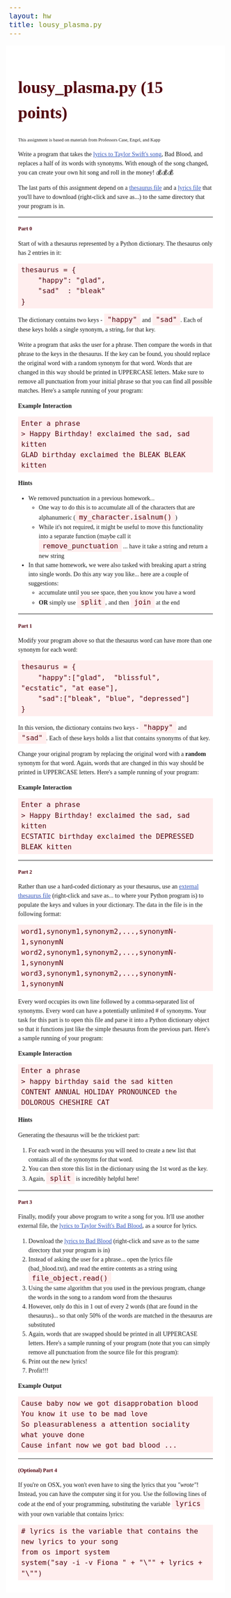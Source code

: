 ```yaml
---
layout: hw
title: lousy_plasma.py
---
```

<link href='https://fonts.googleapis.com/css?family=Merriweather:400,700,400italic,700italic' rel='stylesheet' type='text/css'>

<style>
#bd { 
	background-color: #eee;
}

#content {
	padding-top: 0 !important;
}

.assignment {
	background-color: #fff;
	max-width: 37em;
	margin: auto;
	padding: 1em 2em;
	margin: auto;
	line-height:1.5;
	font-family: 'Merriweather', Georgia, 'Times New Roman', Times, serif;
}

aside {
	font-size: 0.75em;
}

.assignment h1, .assignment h2, .assignment h3 {
	color: #530510 !important;
}

.assignment h1 {
	font-size: 2.747em;
}

.assignment h2 {
	font-size: 0.874em;
}

.assignment h3 {
	font-size:1.229em;
}

code {
	color: #530510;
	font-size: 1.15em;
	background-color: #fee;
	padding: 0.25em 0.5em 0.25em 0.5em;
}

pre code {
	background-color: #fee;
	padding: 0em !important;
}

pre {
	background-color: #fee;
	padding: 0.25em 0.5em 0.25em 0.5em;
}

.assignment a:visited {
	color: #556699 !important;
}

.assignment a {
	color: #3355bb !important;
}
</style>

<div markdown="block" class="assignment">

# lousy_plasma.py (15 points)

<aside>This assignment is based on materials from Professors Case, Engel, and Kapp</aside>

Write a program that takes the [lyrics to Taylor Swift's song](http://genius.com/Taylor-swift-bad-blood-lyrics), Bad Blood, and replaces a half of its words with synonyms. With enough of the song changed, you can create your own hit song and roll in the money! 	&#128176;&#128176;&#128176;

The last parts of this assignment depend on a [thesaurus file](thesaurus.txt) and a [lyrics file](bad_blood.txt) that you'll have to download (right-click and save as...) to the same directory that your program is in.

<hr>

## Part 0

Start of with a thesaurus represented by a Python dictionary. The thesaurus only has 2 entries in it:

<pre><code data-trim contenteditable>thesaurus = { 
    "happy": "glad",
    "sad"  : "bleak" 
}</code></pre>

The dictionary contains two keys - <code>"happy"</code> and <code>"sad"</code>. Each of these keys holds a single synonym, a string, for that key.

Write a program that asks the user for a phrase. Then compare the words in that phrase to the keys in the thesaurus. If the key can be found, you should replace the original word with a random synonym for that word. Words that are changed in this way should be printed in UPPERCASE letters. Make sure to remove all punctuation from your initial phrase so that you can find all possible matches. Here's a sample running of your program:

__Example Interaction__

<pre><code data-trim contenteditable>Enter a phrase
> Happy Birthday! exclaimed the sad, sad kitten
GLAD birthday exclaimed the BLEAK BLEAK kitten</code></pre>

__Hints__

* We removed punctuation in a previous homework...
	* One way to do this is to accumulate all of the characters that are alphanumeric (<code>my_character.isalnum()</code>)
	* While it's not required, it might be useful to move this functionality into a separate function (maybe call it <code>remove_punctuation</code> ... have it take a string and return a new string
* In that same homework, we were also tasked with breaking apart a string into single words. Do this any way you like... here are a couple of suggestions:
	* accumulate until you see space, then you know you have a word
	* __OR__ simply use <code>split</code>, and then <code>join</code> at the end

<hr>

## Part 1

Modify your program above so that the thesaurus word can have more than one synonym for each word:

<pre><code data-trim contenteditable>thesaurus = { 
    "happy":["glad",  "blissful", "ecstatic", "at ease"], 
    "sad":["bleak", "blue", "depressed"] 
}</code></pre>

In this version, the dictionary contains two keys - <code>"happy"</code> and <code>"sad"</code>. Each of these keys holds a list that contains synonyms of that key.

Change your original program by replacing the original word with a __random__ synonym for that word. Again, words that are changed in this way should be printed in UPPERCASE letters. Here's a sample running of your program:

__Example Interaction__

<pre><code data-trim contenteditable>Enter a phrase
> Happy Birthday! exclaimed the sad, sad kitten
ECSTATIC birthday exclaimed the DEPRESSED BLEAK kitten</code></pre>

<hr>

## Part 2

Rather than use a hard-coded dictionary as your thesaurus, use an [external thesaurus file](thesaurus.txt) (right-click and save as... to where your Python program is) to populate the keys and values in your dictionary. The data in the file is in the following format:

<pre><code data-trim contenteditable>word1,synonym1,synonym2,...,synonymN-1,synonymN
word2,synonym1,synonym2,...,synonymN-1,synonymN
word3,synonym1,synonym2,...,synonymN-1,synonymN</code></pre>

Every word occupies its own line followed by a comma-separated list of synonyms. Every word can have a potentially unlimited # of synonyms. Your task for this part is to open this file and parse it into a Python dictionary object so that it functions just like the simple thesaurus from the previous part. Here's a sample running of your program:

__Example Interaction__

<pre><code data-trim contenteditable>Enter a phrase
> happy birthday said the sad kitten
CONTENT ANNUAL HOLIDAY PRONOUNCED the DOLOROUS CHESHIRE CAT</code></pre>

__Hints__

Generating the thesaurus will be the trickiest part:

1. For each word in the thesaurus you will need to create a new list that contains all of the synonyms for that word. 
2. You can then store this list in the dictionary using the 1st word as the key.
3. Again, <code>split</code> is incredibly helpful here!

<hr>

## Part 3

Finally, modify your above program to write a song for you. It'll use another external file, the [lyrics to Taylor Swift's Bad Blood](bad_blood.txt), as a source for lyrics.

1. Download the [lyrics to Bad Blood](bad_blood.txt) (right-click and save as to the same directory that your program is in)
2. Instead of asking the user for a phrase... open the lyrics file (bad_blood.txt), and read the entire contents as a string using <code>file_object.read()</code>
3. Using the same algorithm that you used in the previous program, change the words in the song to a random word from the thesaurus
4. However, only do this in 1 out of every 2 words (that are found in the thesaurus)... so that only 50% of the words are matched in the thesaurus are substituted
5. Again, words that are swapped should be printed in all UPPERCASE letters. Here's a sample running of your program (note that you can simply remove all punctuation from the source file for this program):
6. Print out the new lyrics!
7. Profit!!!

__Example Output__

<pre><code data-trim contenteditable>Cause baby now we got disapprobation blood
You know it use to be mad love
So pleasurableness a attention sociality what youve done
Cause infant now we got bad blood ...</code></pre>

<hr>

## (Optional) Part 4

If you're on OSX, you won't even have to sing the lyrics that you _"wrote"_! Instead, you can have the computer sing it for you. Use the following lines of code at the end of your programming, substituting the variable <code>lyrics</code> with your own variable that contains lyrics:

<pre><code data-trim contenteditable># lyrics is the variable that contains the new lyrics to your song
from os import system
system("say -i -v Fiona " + "\"" + lyrics + "\"")</code></pre>

</div>
